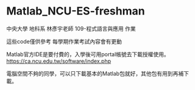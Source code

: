 # Matlab_NCU-ES-freshman
中央大學 地科系 林彥宇老師 109-程式語言與應用 作業
 
這些code僅供參考
每學期作業考試內容會有更動
 
Matlab官方IDE是要付費的，入學後可用portal帳號去下載授權使用。
https://ca.ncu.edu.tw/software/index.php
 
電腦空間不夠的同學，可以只下載基本的Matlab包就好，其他包有用到再補下載。
